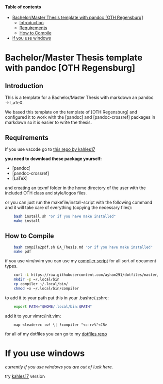 #### Table of contents

- [Bachelor/Master Thesis template with pandoc [OTH Regensburg]](#bachelormaster-thesis-template-with-pandoc-oth-regensburg)
  - [Introduction](#introduction)
  - [Requirements](#requirements)
  - [How to Compile](#how-to-compile)
- [If you use windows](#if-you-use-windows)

# Bachelor/Master Thesis template with pandoc [OTH Regensburg]

## Introduction

This is a template for a Bachelor/Master Thesis with markdown an pandoc &rarr; LaTeX.

We based this template on the template of [OTH Regensburg] and configured it
to work with the [pandoc] and [pandoc-crossref] packages in markdown so it is
easier to write the thesis.

## Requirements

If you use vscode go to [this repo by kahles17](https://github.com/kahles17/pandoc_oth)

**you need to download these package yourself:**
+ [pandoc]
+ [pandoc-crossref]
+ [LaTeX]

and creating an texmf folder in the home directory of the user with the
included OTH class and style/logos files.

or you can just run the makefile/install-script with the following command and it will take
care of everything (copying the necessary files):

```bash
    bash install.sh "or if you have make installed"
    make install
```

## How to Compile

```bash
    bash compile2pdf.sh BA_Thesis.md "or if you have make installed"
    make pdf
```
if you use vim/nvim you can use my [compiler
script](https://github.com/ayham291/dotfiles/blob/master/.local/bin/compiler)
for all sort of document types.

```bash
    curl -L https://raw.githubusercontent.com/ayham291/dotfiles/master/.local/bin/compiler > compiler
    mkdir -p ~/.local/bin
    cp compiler ~/.local/bin/
    chmod +x ~/.local/bin/compiler
```

to add it to your path put this in your .bashrc/.zshrc:

```bash
    export PATH="$HOME/.local/bin:$PATH"
```

add it to your vimrc/init.vim:

```vim
	map <leader>c :w! \| !compiler "<c-r>%"<CR>
```

for all of my dotfiles you can go to my [dotfiles
repo](https://github.com/ayham291/dotfiles/)

# If you use windows

*currently if you use windows you are out of luck here.*

try [kahles17](https://github.com/kahles17/pandoc_oth) version
